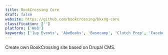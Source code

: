```yaml
---
title: BookCrossing Core
draft: false 
website: https://github.com/bookcrossing/bkxng-core
classification: ['']
platform: ['Web']
keywords: ['1up Events', 'AbeBooks', 'Basecamp', 'Clutch Prep', 'Facebook', 'FineFriends', 'HumHub', 'Nowescape', 'Oxwall', 'Partytown', 'Patchwork', 'Plane', 'SLOWLY', 'Sparq Events', 'Switchboard', 'VK', 'eBay', 'swap-bot']
---
```

Create own BookCrossing site based on Drupal CMS.